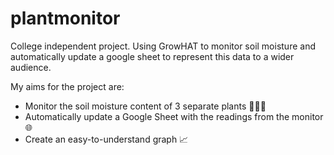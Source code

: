 # plantmonitor
College independent project. Using GrowHAT to monitor soil moisture and automatically update a google sheet to represent this data to a wider audience.

My aims for the project are:
- Monitor the soil moisture content of 3 separate plants 🌱🌱🌱
- Automatically update a Google Sheet with the readings from the monitor 🌐
- Create an easy-to-understand graph 📈
